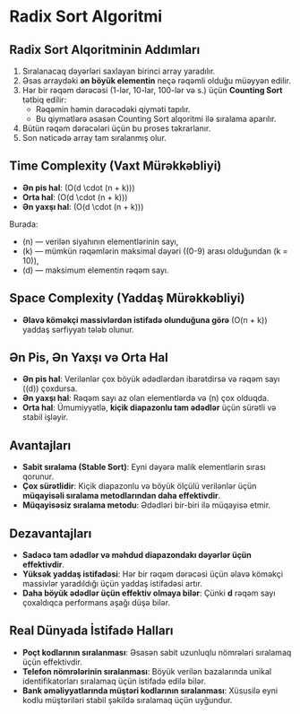 # Radix Sort Algoritmi

## Radix Sort Alqoritminin Addımları

1. Sıralanacaq dəyərləri saxlayan birinci array yaradılır.
2. Əsas arraydəki **ən böyük elementin** neçə rəqəmli olduğu müəyyən edilir.
3. Hər bir rəqəm dərəcəsi (1-lər, 10-lar, 100-lər və s.) üçün **Counting Sort** tətbiq edilir:
   - Rəqəmin həmin dərəcədəki qiyməti tapılır.
   - Bu qiymətlərə əsasən Counting Sort alqoritmi ilə sıralama aparılır.
4. Bütün rəqəm dərəcələri üçün bu proses təkrarlanır.
5. Son nəticədə array tam sıralanmış olur.

## Time Complexity (Vaxt Mürəkkəbliyi)
- **Ən pis hal**: \(O(d \cdot (n + k))\)
- **Orta hal**: \(O(d \cdot (n + k))\)
- **Ən yaxşı hal**: \(O(d \cdot (n + k))\)
  
Burada:
- \(n\) — verilən siyahının elementlərinin sayı,
- \(k\) — mümkün rəqəmlərin maksimal dəyəri (\(0-9\) arası olduğundan \(k = 10\)),
- \(d\) — maksimum elementin rəqəm sayı.

## Space Complexity (Yaddaş Mürəkkəbliyi)
- **Əlavə köməkçi massivlərdən istifadə olunduğuna görə** \(O(n + k)\) yaddaş sərfiyyatı tələb olunur.

## Ən Pis, Ən Yaxşı və Orta Hal
- **Ən pis hal**: Verilənlər çox böyük ədədlərdən ibarətdirsə və rəqəm sayı (\(d\)) çoxdursa.
- **Ən yaxşı hal**: Rəqəm sayı az olan elementlərdə və \(n\) çox olduqda.
- **Orta hal**: Ümumiyyətlə, **kiçik diapazonlu tam ədədlər** üçün sürətli və stabil işləyir.

## Avantajları
- **Sabit sıralama (Stable Sort)**: Eyni dəyərə malik elementlərin sırası qorunur.
- **Çox sürətlidir**: Kiçik diapazonlu və böyük ölçülü verilənlər üçün **müqayisəli sıralama metodlarından daha effektivdir**.
- **Müqayisəsiz sıralama metodu**: Ədədləri bir-biri ilə müqayisə etmir.

## Dezavantajları
- **Sadəcə tam ədədlər və məhdud diapazondakı dəyərlər üçün effektivdir**.
- **Yüksək yaddaş istifadəsi**: Hər bir rəqəm dərəcəsi üçün əlavə köməkçi massivlər yaradıldığı üçün yaddaş istifadəsi artır.
- **Daha böyük ədədlər üçün effektiv olmaya bilər**: Çünki **d** rəqəm sayı çoxaldıqca performans aşağı düşə bilər.

## Real Dünyada İstifadə Halları
- **Poçt kodlarının sıralanması**: Əsasən sabit uzunluqlu nömrələri sıralamaq üçün effektivdir.
- **Telefon nömrələrinin sıralanması**: Böyük verilən bazalarında unikal identifikatorları sıralamaq üçün istifadə edilə bilər.
- **Bank əməliyyatlarında müştəri kodlarının sıralanması**: Xüsusilə eyni kodlu müştəriləri stabil şəkildə sıralamaq üçün uyğundur.


